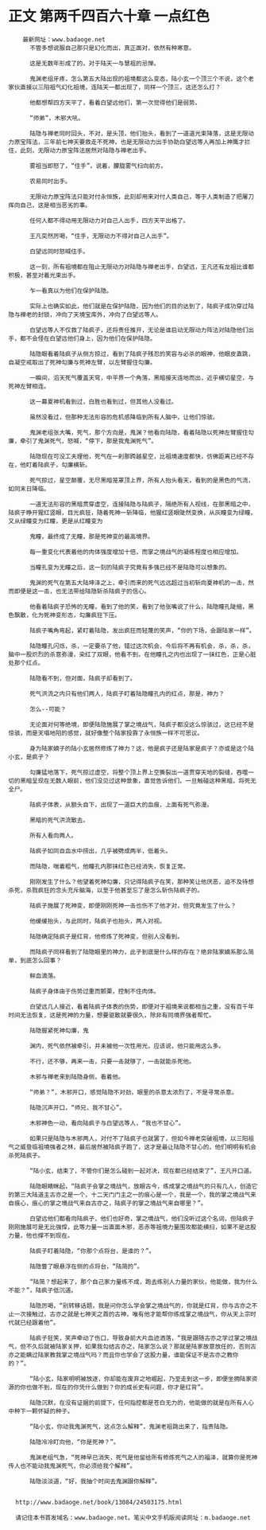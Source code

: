 # 正文 第两千四百六十章 一点红色
        最新网址：www.badaoge.net
          不管多想说服自己那只是幻化而出，真正面对，依然有种寒意。
      
          这是无数年形成了的，对于陆天一与慧祖的忌惮。
      
          鬼渊老组牙疼，怎么第五大陆出现的祖境都这么变态，陆小玄一个顶三个不说，这个老家伙直接以三阳祖气幻化祖境，连陆天一都出现了，同样一个顶三，这还怎么打？
      
          他都想帮四方天平了，看着白望远他们，第一次觉得他们是弱势。
      
          “师弟”，木邪大吼。
      
          陆隐与禅老同时回头，不对，是头顶，他们抬头，看到了一道道光束降落，这是无限动力原宝阵法，三年前七神天要救走不死神，也是无限动力出手协助白望远等人再加上神鹰才拦住，此刻，无限动力原宝阵法居然对陆隐与禅老出手。
      
          雾祖当即怒了，“住手”，说着，朦胧雾气扫向前方。
      
          农易同时出手。
      
          无限动力原宝阵法只能对付永恒族，此刻却用来对付人类自己，等于人类制造了把屠刀挥向自己，这是相当恶劣的事。
      
          任何人都不得动用无限动力对自己人出手，四方天平出格了。
      
          王凡突然厉喝，“住手，无限动力不得对自己人出手”。
      
          白望远同时怒喊住手。
      
          这一刻，所有祖境都在阻止无限动力对陆隐与禅老出手，白望远，王凡还有龙祖比谁都积极，甚至对着光束出手。
      
          乍一看真以为他们在保护陆隐。
      
          实际上也确实如此，他们就是在保护陆隐，因为他们的目的达到了，陆疯子成功穿过陆隐与禅老的封锁，冲向了天境宝库外，冲向了白望远等人。
      
          白望远等人不仅救了陆疯子，还将责任推开，无论是谁启动无限动力阵法对陆隐他们出手，都不会怪在白望远他们身上，因为他们在保护陆隐。
      
          陆隐眼看着陆疯子从侧方掠过，看到了陆疯子残忍的笑容与必杀的眼神，他眼皮直跳，自凝空戒取出了死神勾廉与死神左臂，以左臂握住勾廉。
      
          一瞬间，滔天死气覆盖天穹，中平界一个角落，黑暗接天连地而出，近乎横切星空，与死神左臂相连。
      
          这一幕夏神机看到过，白胜也看到过，但其他人没看过。
      
          虽然没看过，但那种无法形容的危机感降临到所有人脑中，让他们惊骇。
      
          鬼渊老组张大嘴，死气，那个方向是，鬼渊？他看向陆隐，看着陆隐以死神左臂握住勾廉，牵引了鬼渊死气，怒喊，“停下，那是我鬼渊死气”。
      
          陆隐现在可没工夫理他，死气在一刹那跨越星空，比祖境速度都快，仿佛距离已经不存在，他盯着陆疯子，勾廉横斩。
      
          死气掠过，星空颠覆，无尽黑暗笼罩顶上界，所有人抬头看天，看到的是黑色的气流，如同末日降临。
      
          一道无法形容的黑暗贯穿虚空，连接陆隐与陆疯子，隔绝所有人视线，在那黑暗之中，陆疯子睁开猩红竖眼，目光疯狂，随着死神一斩降临，他猩红竖眼陡然变换，从灰瞳变为绿瞳，又从绿瞳变为红瞳，更是从红瞳变为
      
          鬼瞳，最终成了无瞳，那是死神变的最高境界。
      
          每一重变化代表着他的肉体强度增加十倍，而掌之境战气的凝练程度也相应增加。
      
          当瞳孔变为无瞳之后，这一刻的陆疯子究竟有多强已经不是陆隐可以想象的。
      
          鬼渊的死气在第五大陆坤泽之上，牵引而来的死气远远超过当初斩向夏神机的一击，然而即便是这一击，也无法带给陆隐斩杀陆疯子的信心。
      
          他看着陆疯子恐怖的无瞳，看到了他的笑，看到了他张嘴说了什么，陆隐瞳孔陡缩，黑色飘散，化为死神变形态，勾廉疯狂下压。
      
          陆疯子嘴角弯起，紧盯着陆隐，发出疯狂而轻蔑的笑声，“你的下场，会跟陆家一样”。
      
          陆隐瞳孔闪烁，杀，一定要杀了他，错过这次机会，今后将不再有机会，杀，杀，杀，脑中一股炽烈的杀意弥漫，染红了双眼，他看不到，在他瞳孔之内也出现了一抹红色，正是心脏处那个红点。
      
          陆隐看不到，但对面，陆疯子却看到了。
      
          死气洪流之内只有他们两人，陆疯子盯着陆隐瞳孔内的红点，那是，神力？
      
          怎么--可能？
      
          无论面对何等绝境，即便陆隐施展了掌之境战气，陆疯子都没这么惊骇过，这已经不是惊骇，而是天塌地陷的感觉，就好像整个陆家投靠了永恒族一样不可思议。
      
          身为陆家嫡子的陆小玄居然修炼了神力？这，他是疯子还是陆家是疯子？亦或是这个陆小玄，是疯子？
      
          勾廉猛地落下，死气掠过虚空，将整个顶上界上空撕裂出一道贯穿天地的裂缝，吞噬一切的黑暗呈现在无数人眼前，他们没见过这种景象，直觉告诉他们，一旦触碰这种黑暗，将死无全尸。
      
          陆疯子体表，从额头自下，出现了一道巨大的血痕，上面有死气弥漫。
      
          黑暗的死气洪流散去。
      
          所有人看向两人。
      
          陆疯子如同自血水中捞出，几乎被劈成两半，低着头。
      
          而陆隐，喘着粗气，他瞳孔内那抹红色已经消失，恢复正常。
      
          刚刚发生了什么？他望着死神勾廉，只记得陆疯子在笑，那种笑让他厌恶，迫不及待想杀死，杀戮疯狂的念头充斥脑海，以至于他甚至忘了是怎么斩伤陆疯子的。
      
          陆疯子施展了死神变，即便刚刚死神一击也伤不了他才对，但究竟发生了什么？
      
          他缓缓抬头，与此同时，陆疯子也抬头，两人对视。
      
          陆隐确定陆疯子是红背，他修炼了死神变，但别人没看到。
      
          而陆疯子同样看到了陆隐眼里的神力，此子到底是什么样的存在？绝非陆家嫡系那么简单，到底怎么回事？
      
          鲜血滴落。
      
          陆疯子身体由于伤势过重而颤栗，控制不住肉体。
      
          白望远几人接近，看着陆疯子体表的伤势，即便对于祖境来说都相当之重，没有百千年时间无法恢复，这是死神的力量，想要驱散就要很久，除非有同境界强者帮忙。
      
          陆隐握紧死神勾廉，鬼
      
          渊内，死气依然被牵引，并未被他一次性用光，应该说，他只能用这么多。
      
          不行，还不够，再来一击，只要一击就够了，一击就能杀死他。
      
          木邪与禅老来到陆隐身侧，看着他。
      
          “师弟？”，木邪开口，感觉陆隐不对劲，眼里的杀意太浓烈了，不是寻常杀意。
      
          陆隐沉声开口，“师兄，我不甘心”。
      
          木邪神色一动，看向陆疯子与白望远等人，“我也不甘心”。
      
          如果只是陆隐与木邪两人，对付不了陆疯子也就罢了，但如今禅老突破祖境，以三阳祖气之威登临祖境强者之林，最后居然被陆疯子跑了，这才是最让陆隐不甘心的，他们明明有机会杀死陆疯子。
      
          “陆小玄，结束了，不管你们是怎么碰到一起对决，现在都已经结束了”，王凡开口道。
      
          陆隐眼睛眯起，“陆疯子会掌之境战气，放眼古今，练成掌之境战气的只有几人，创造它的第三大陆道主古亦之是一个，十二天门门主之一的痕心是一个，我是一个，我的掌之境战气来自痕心，痕心的掌之境战气来自古亦之，陆疯子的掌之境战气来自哪里？”。
      
          白望远他们都看向陆疯子，他们也好奇，掌之境战气，他们没听过这个名词，但陆疯子刚刚施展可是无比强悍，此等力量一出直面木邪，恶赤等祖境力量围攻都能横扫，如果不是这股力量，他也撑不到现在。
      
          陆疯子盯着陆隐，“你那个点将台，是谁的？”。
      
          陆隐瞥了眼悬浮在侧的点将台，“陆简的”。
      
          “陆简？想起来了，那个自己家力量练不成，跑去练别人力量的家伙，他能做，我为什么不能？”，陆疯子低沉道。
      
          陆隐厉喝，“别转移话题，我是问你怎么学会掌之境战气的，你就是红背，你与古亦之不止一次接触过，古亦之就是七神天之首的古神，唯有他才能帮你练成掌之境战气，你从天上宗时代就已经跟着他”。
      
          陆疯子狂笑，笑声牵动了伤口，导致身前大片血迹洒落，“我是跟随古亦之学过掌之境战气，但不久后就被陆家关押，如果我勾结古亦之，陆家怎么说？那就是陆家故意放任的，否则古亦之能瞒过陆家教我掌之境战气吗？而且你也学会了这股力量，谁能保证不是古亦之教你的？”。
      
          “陆小玄，陆家明明被放逐，你却能在废弃之地崛起，乃至走到这一步，即便坐拥陆家资源的你也做不到，现在的你凭什么做到？你的成长史有问题，你才是红背”。
      
          陆隐沉默，在没有证据的前提下，任何指控都是苍白无力的，他能做的就是在所有人心中种下一颗怀疑的种子。
      
          “陆小玄，你动我鬼渊死气，这点怎么解释”，鬼渊老祖跳出来了，指责陆隐。
      
          陆隐冷冷盯向他，“你是死神？”。
      
          鬼渊老组气急，“死神早已消失，死气是他留给所有修炼死气之人的福泽，就算你是死神传人也不能动我鬼渊死气，你必须给我个解释”。
      
          陆隐淡淡道，“好，我抽个时间去鬼渊跟你解释”。
      
      
      http://www.badaoge.net/book/13084/24503175.html
      
      请记住本书首发域名：www.badaoge.net。笔尖中文手机版阅读网址：m.badaoge.net